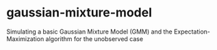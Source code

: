 # gaussian-mixture-model
Simulating a basic Gaussian Mixture Model (GMM) and the Expectation-Maximization algorithm for the unobserved case
